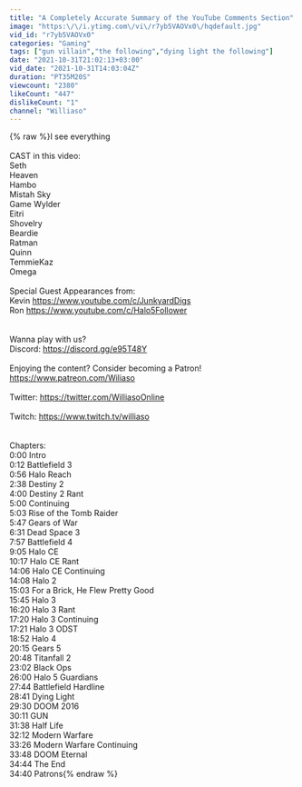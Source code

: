 ```yaml
---
title: "A Completely Accurate Summary of the YouTube Comments Section"
image: "https:\/\/i.ytimg.com\/vi\/r7yb5VAOVx0\/hqdefault.jpg"
vid_id: "r7yb5VAOVx0"
categories: "Gaming"
tags: ["gun villain","the following","dying light the following"]
date: "2021-10-31T21:02:13+03:00"
vid_date: "2021-10-31T14:03:04Z"
duration: "PT35M20S"
viewcount: "2380"
likeCount: "447"
dislikeCount: "1"
channel: "Williaso"
---
```

{% raw %}I see everything<br /><br />CAST in this video:<br />Seth<br />Heaven<br />Hambo<br />Mistah Sky<br />Game Wylder<br />Eitri<br />Shovelry<br />Beardie<br />Ratman<br />Quinn<br />TemmieKaz<br />Omega<br /><br />Special Guest Appearances from:<br />Kevin <a rel="nofollow" target="blank" href="https://www.youtube.com/c/JunkyardDigs">https://www.youtube.com/c/JunkyardDigs</a><br />Ron <a rel="nofollow" target="blank" href="https://www.youtube.com/c/Halo5Follower">https://www.youtube.com/c/Halo5Follower</a><br /><br /><br />Wanna play with us?<br />Discord: <a rel="nofollow" target="blank" href="https://discord.gg/e95T48Y">https://discord.gg/e95T48Y</a><br /><br />Enjoying the content? Consider becoming a Patron! <a rel="nofollow" target="blank" href="https://www.patreon.com/Wiliaso">https://www.patreon.com/Wiliaso</a> <br /><br />Twitter: <a rel="nofollow" target="blank" href="https://twitter.com/WilliasoOnline">https://twitter.com/WilliasoOnline</a><br /><br />Twitch: <a rel="nofollow" target="blank" href="https://www.twitch.tv/williaso">https://www.twitch.tv/williaso</a><br /><br /><br />Chapters:<br />0:00 Intro<br />0:12 Battlefield 3<br />0:56 Halo Reach<br />2:38 Destiny 2<br />4:00 Destiny 2 Rant<br />5:00 Continuing<br />5:03 Rise of the Tomb Raider<br />5:47 Gears of War<br />6:31 Dead Space 3<br />7:57 Battlefield 4<br />9:05 Halo CE<br />10:17 Halo CE Rant<br />14:06 Halo CE Continuing<br />14:08 Halo 2<br />15:03 For a Brick, He Flew Pretty Good<br />15:45 Halo 3<br />16:20 Halo 3 Rant<br />17:20 Halo 3 Continuing<br />17:21 Halo 3 ODST<br />18:52 Halo 4<br />20:15 Gears 5<br />20:48 Titanfall 2<br />23:02 Black Ops<br />26:00 Halo 5 Guardians<br />27:44 Battlefield Hardline<br />28:41 Dying Light<br />29:30 DOOM 2016<br />30:11 GUN<br />31:38 Half Life<br />32:12 Modern Warfare<br />33:26 Modern Warfare Continuing<br />33:48 DOOM Eternal<br />34:44 The End<br />34:40 Patrons{% endraw %}
